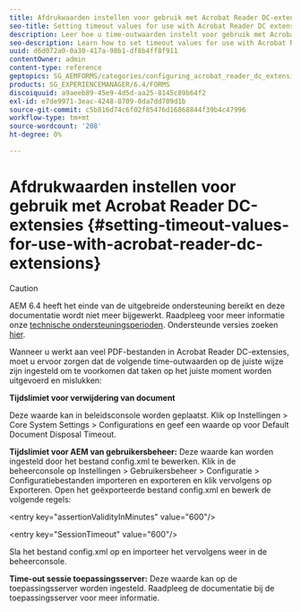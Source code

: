 ```yaml
---
title: Afdrukwaarden instellen voor gebruik met Acrobat Reader DC-extensies
seo-title: Setting timeout values for use with Acrobat Reader DC extensions
description: Leer hoe u time-outwaarden instelt voor gebruik met Acrobat Reader DC-extensies.
seo-description: Learn how to set timeout values for use with Acrobat Reader DC extensions.
uuid: d6d072a0-0a30-417a-98b1-df8b4ff8f911
contentOwner: admin
content-type: reference
geptopics: SG_AEMFORMS/categories/configuring_acrobat_reader_dc_extensions
products: SG_EXPERIENCEMANAGER/6.4/FORMS
discoiquuid: a9aeeb89-45e9-4d5d-aa25-8145c89b64f2
exl-id: e7de9971-3eac-4248-8709-0da7dd709d1b
source-git-commit: c5b816d74c6f02f85476d16868844f39b4c47996
workflow-type: tm+mt
source-wordcount: '208'
ht-degree: 0%

---
```


# Afdrukwaarden instellen voor gebruik met Acrobat Reader DC-extensies  {#setting-timeout-values-for-use-with-acrobat-reader-dc-extensions}

>[!CAUTION]
>
>AEM 6.4 heeft het einde van de uitgebreide ondersteuning bereikt en deze documentatie wordt niet meer bijgewerkt. Raadpleeg voor meer informatie onze [technische ondersteuningsperioden](https://helpx.adobe.com/support/programs/eol-matrix.html). Ondersteunde versies zoeken [hier](https://experienceleague.adobe.com/docs/).

Wanneer u werkt aan veel PDF-bestanden in Acrobat Reader DC-extensies, moet u ervoor zorgen dat de volgende time-outwaarden op de juiste wijze zijn ingesteld om te voorkomen dat taken op het juiste moment worden uitgevoerd en mislukken:

**Tijdslimiet voor verwijdering van document**

Deze waarde kan in beleidsconsole worden geplaatst. Klik op Instellingen > Core System Settings > Configurations en geef een waarde op voor Default Document Disposal Timeout.

**Tijdslimiet voor AEM van gebruikersbeheer:** Deze waarde kan worden ingesteld door het bestand config.xml te bewerken. Klik in de beheerconsole op Instellingen > Gebruikersbeheer > Configuratie > Configuratiebestanden importeren en exporteren en klik vervolgens op Exporteren. Open het geëxporteerde bestand config.xml en bewerk de volgende regels:

&lt;entry key=&quot;assertionValidityInMinutes&quot; value=&quot;600&quot;/>

&lt;entry key=&quot;SessionTimeout&quot; value=&quot;600&quot;/>

Sla het bestand config.xml op en importeer het vervolgens weer in de beheerconsole.

**Time-out sessie toepassingsserver:** Deze waarde kan op de toepassingsserver worden ingesteld. Raadpleeg de documentatie bij de toepassingsserver voor meer informatie.
